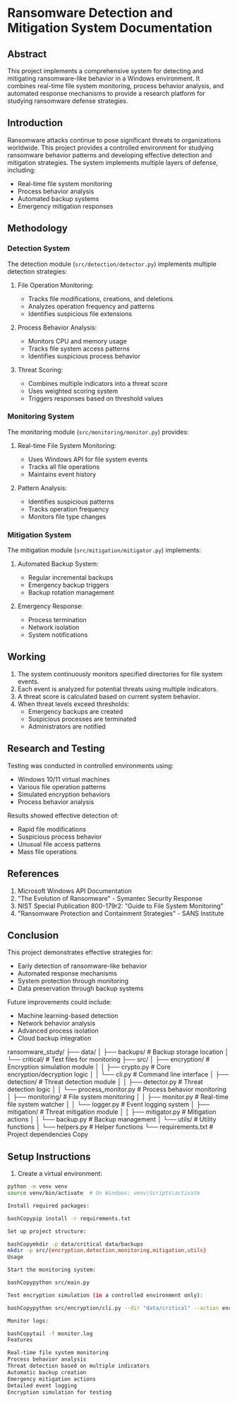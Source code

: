 # Ransomware Detection and Mitigation System Documentation

## Abstract

This project implements a comprehensive system for detecting and mitigating ransomware-like behavior in a Windows environment. It combines real-time file system monitoring, process behavior analysis, and automated response mechanisms to provide a research platform for studying ransomware defense strategies.

## Introduction

Ransomware attacks continue to pose significant threats to organizations worldwide. This project provides a controlled environment for studying ransomware behavior patterns and developing effective detection and mitigation strategies. The system implements multiple layers of defense, including:

- Real-time file system monitoring
- Process behavior analysis
- Automated backup systems
- Emergency mitigation responses

## Methodology

### Detection System

The detection module (`src/detection/detector.py`) implements multiple detection strategies:

1. File Operation Monitoring:
   - Tracks file modifications, creations, and deletions
   - Analyzes operation frequency and patterns
   - Identifies suspicious file extensions

2. Process Behavior Analysis:
   - Monitors CPU and memory usage
   - Tracks file system access patterns
   - Identifies suspicious process behavior

3. Threat Scoring:
   - Combines multiple indicators into a threat score
   - Uses weighted scoring system
   - Triggers responses based on threshold values

### Monitoring System

The monitoring module (`src/monitoring/monitor.py`) provides:

1. Real-time File System Monitoring:
   - Uses Windows API for file system events
   - Tracks all file operations
   - Maintains event history

2. Pattern Analysis:
   - Identifies suspicious patterns
   - Tracks operation frequency
   - Monitors file type changes

### Mitigation System

The mitigation module (`src/mitigation/mitigator.py`) implements:

1. Automated Backup System:
   - Regular incremental backups
   - Emergency backup triggers
   - Backup rotation management

2. Emergency Response:
   - Process termination
   - Network isolation
   - System notifications

## Working

1. The system continuously monitors specified directories for file system events.
2. Each event is analyzed for potential threats using multiple indicators.
3. A threat score is calculated based on current system behavior.
4. When threat levels exceed thresholds:
   - Emergency backups are created
   - Suspicious processes are terminated
   - Administrators are notified

## Research and Testing

Testing was conducted in controlled environments using:
- Windows 10/11 virtual machines
- Various file operation patterns
- Simulated encryption behaviors
- Process behavior analysis

Results showed effective detection of:
- Rapid file modifications
- Suspicious process behavior
- Unusual file access patterns
- Mass file operations

## References

1. Microsoft Windows API Documentation
2. "The Evolution of Ransomware" - Symantec Security Response
3. NIST Special Publication 800-179r2: "Guide to File System Monitoring"
4. "Ransomware Protection and Containment Strategies" - SANS Institute

## Conclusion

This project demonstrates effective strategies for:
- Early detection of ransomware-like behavior
- Automated response mechanisms
- System protection through monitoring
- Data preservation through backup systems

Future improvements could include:
- Machine learning-based detection
- Network behavior analysis
- Advanced process isolation
- Cloud backup integration



ransomware_study/
├── data/
│   ├── backups/         # Backup storage location
│   └── critical/        # Test files for monitoring
├── src/
│   ├── encryption/      # Encryption simulation module
│   │   ├── crypto.py    # Core encryption/decryption logic
│   │   └── cli.py       # Command line interface
│   ├── detection/       # Threat detection module
│   │   ├── detector.py  # Threat detection logic
│   │   └── process_monitor.py # Process behavior monitoring
│   ├── monitoring/      # File system monitoring
│   │   ├── monitor.py   # Real-time file system watcher
│   │   └── logger.py    # Event logging system
│   ├── mitigation/      # Threat mitigation module
│   │   ├── mitigator.py # Mitigation actions
│   │   └── backup.py    # Backup management
│   └── utils/           # Utility functions
│       └── helpers.py   # Helper functions
└── requirements.txt     # Project dependencies
Copy
## Setup Instructions

1. Create a virtual environment:
```bash
python -m venv venv
source venv/bin/activate  # On Windows: venv\Scripts\activate

Install required packages:

bashCopypip install -r requirements.txt

Set up project structure:

bashCopymkdir -p data/critical data/backups
mkdir -p src/{encryption,detection,monitoring,mitigation,utils}
Usage

Start the monitoring system:

bashCopypython src/main.py

Test encryption simulation (in a controlled environment only):

bashCopypython src/encryption/cli.py --dir "data/critical" --action encrypt

Monitor logs:

bashCopytail -f monitor.log
Features

Real-time file system monitoring
Process behavior analysis
Threat detection based on multiple indicators
Automatic backup creation
Emergency mitigation actions
Detailed event logging
Encryption simulation for testing